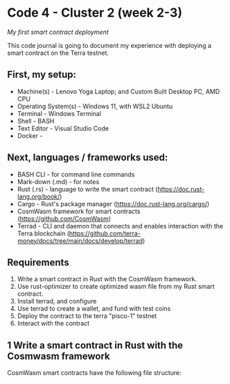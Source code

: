 # Code 4 - Cluster 2 (week 2-3)

*My first smart contract deployment*

This code journal is going to document my experience with deploying a smart contract on the Terra testnet. 

## First, my setup:

* Machine(s) - Lenovo Yoga Laptop; and Custom Built Desktop PC, AMD CPU
* Operating System(s) - Windows 11, with WSL2 Ubuntu
* Terminal - Windows Terminal
* Shell - BASH
* Text Editor - Visual Studio Code
* Docker - 

## Next, languages / frameworks used:

* BASH CLI - for command line commands
* Mark-down (.md) - for notes
* Rust (.rs) - language to write the smart contract (https://doc.rust-lang.org/book/)
* Cargo - Rust's package manager (https://doc.rust-lang.org/cargo/)
* CosmWasm framework for smart contracts (https://github.com/CosmWasm)
* Terrad - CLI and daemon that connects and enables interaction with the Terra blockchain (https://github.com/terra-money/docs/tree/main/docs/develop/terrad)

## Requirements

1. Write a smart contract in Rust with the CosmWasm framework.
2. Use rust-optimizer to create optimized wasm file from my Rust smart contract. 
3. Install terrad, and configure
4. Use terrad to create a wallet, and fund with test coins
5. Deploy the contract to the terra "pisco-1" testnet
6. Interact with the contract

## 1 Write a smart contract in Rust with the Cosmwasm framework

CosmWasm smart contracts have the following file structure:



